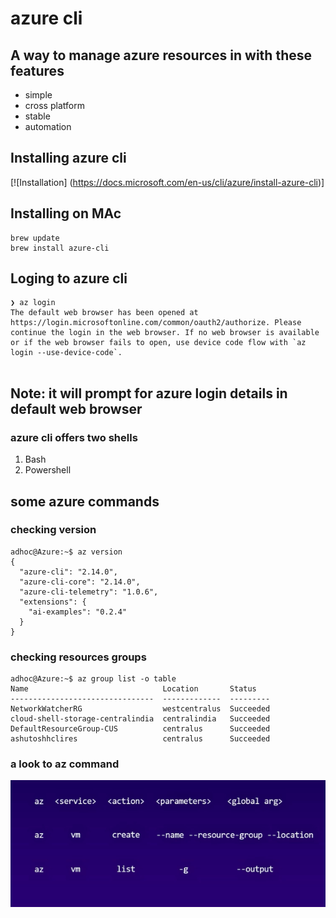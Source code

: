 # azure cli

## A way to manage azure resources in with these features

<ul>
  <li> simple </li>
  <li>  cross platform </li>
  <li> stable </li>
  <li> automation </li>
  
</ul>  

## Installing azure cli

[![Installation]  (https://docs.microsoft.com/en-us/cli/azure/install-azure-cli)]

## Installing on MAc

```
brew update
brew install azure-cli

```

## Loging to azure cli

```
❯ az login
The default web browser has been opened at https://login.microsoftonline.com/common/oauth2/authorize. Please continue the login in the web browser. If no web browser is available or if the web browser fails to open, use device code flow with `az login --use-device-code`.


```
## Note: it will prompt for azure login details in default web browser

### azure cli offers two shells 

<ol>
  <li> Bash </li>
  <li> Powershell </li>
</ol>

## some azure commands 

###  checking version 

```
adhoc@Azure:~$ az version
{
  "azure-cli": "2.14.0",
  "azure-cli-core": "2.14.0",
  "azure-cli-telemetry": "1.0.6",
  "extensions": {
    "ai-examples": "0.2.4"
  }
}

```

### checking resources groups

```
adhoc@Azure:~$ az group list -o table
Name                              Location       Status
--------------------------------  -------------  ---------
NetworkWatcherRG                  westcentralus  Succeeded
cloud-shell-storage-centralindia  centralindia   Succeeded
DefaultResourceGroup-CUS          centralus      Succeeded
ashutoshhclires                   centralus      Succeeded

```

### a look to az command 

<img src="azcli.png">

